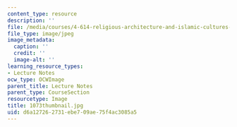 ```yaml
---
content_type: resource
description: ''
file: /media/courses/4-614-religious-architecture-and-islamic-cultures-fall-2002/d6a127262731ebe709ae75f4ac3085a5_1073thumbnail.jpg
file_type: image/jpeg
image_metadata:
  caption: ''
  credit: ''
  image-alt: ''
learning_resource_types:
- Lecture Notes
ocw_type: OCWImage
parent_title: Lecture Notes
parent_type: CourseSection
resourcetype: Image
title: 1073thumbnail.jpg
uid: d6a12726-2731-ebe7-09ae-75f4ac3085a5
---
```

